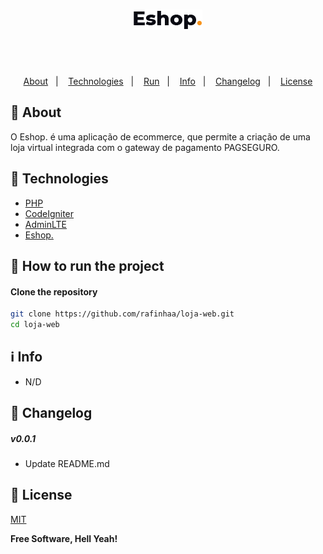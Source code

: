 <h4 align="center">
    <h1 align="center">
      <img alt="Eshop." title="Eshop." src="/docs/images/logo.png" />
    </h1>
    <br><br>
    <p align="center">
      <a href="#-about">About</a>&nbsp;&nbsp;&nbsp;|&nbsp;&nbsp;&nbsp;
      <a href="#-technologies">Technologies</a>&nbsp;&nbsp;&nbsp;|&nbsp;&nbsp;&nbsp;
      <a href="#-how-to-run-the-project">Run</a>&nbsp;&nbsp;&nbsp;|&nbsp;&nbsp;&nbsp;
      <a href="#-info">Info</a>&nbsp;&nbsp;&nbsp;|&nbsp;&nbsp;&nbsp;
      <a href="#-changelog">Changelog</a>&nbsp;&nbsp;&nbsp;|&nbsp;&nbsp;&nbsp;
      <a href="#-license">License</a>
  </p>
</h4>

## 🔖 About
O Eshop. é uma aplicação de ecommerce, que permite a criação de uma loja virtual integrada com o gateway de pagamento PAGSEGURO.

## 🚀 Technologies
- [PHP](https://php.net/)
- [CodeIgniter](https://codeigniter.com/)
- [AdminLTE](https://adminlte.io/)
- [Eshop.](https://wpthemesgrid.com/themes/free/eshop/)

## 🏁 How to run the project
#### Clone the repository
```bash
git clone https://github.com/rafinhaa/loja-web.git
cd loja-web
```


## ℹ️ Info
- N/D

## 📄 Changelog
##### v0.0.1
- Update README.md


## 📝 License
[MIT](LICENSE.txt)

**Free Software, Hell Yeah!**